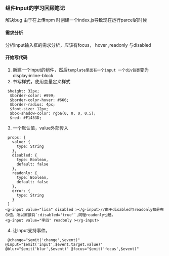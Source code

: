 ### 组件input的学习回顾笔记
解决bug 由于在上传npm 时创建一个index.js导致现在运行parcel的时候
#### 需求分析
 分析input输入框的需求分析，应该有focus， hover ,readonly 与disabled 
#### 开始写代码
1. 新建一个input的组件，然后`template里面有一个input 一个div包裹`变为display:inline-block
2. 书写样式，使用变量定义样式
```
 $height: 32px;
  $border-color: #999;
  $border-color-hover: #666;
  $border-radius: 4px;
  $font-size: 12px;
  $box-shadow-color: rgba(0, 0, 0, 0.5);
  $red: #F1453D;
  ```
  3. 一个默认值，value外部传入
   ```
    props: {
      value: {
        type: String
      },
      disabled: {
        type: Boolean,
        default: false
      },
      readonly: {
        type: Boolean,
        default: false
      },
      error: {
        type: String
      }
    }
   <g-input value="lisa" disabled ></g-input>//由于disabled与readonly都是布尔值，所以直接将`:disabled='true'`,同理readonly也是。
   <g-input value="李四" readonly ></g-input>
```
4. 让Input支持事件。
```
 @change="$emit('change',$event)" @input="$emit('input',$event.target.value)"
@blur="$emit('blur',$event)" @focus="$emit('focus',$event)"
```